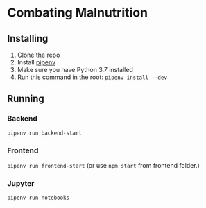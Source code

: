 Combating Malnutrition
============

Installing
---------

1. Clone the repo
2. Install [pipenv](https://pipenv.pypa.io/en/latest/#install-pipenv-today)
3. Make sure you have Python 3.7 installed 
4. Run this command in the root: `pipenv install --dev`

Running
----

### Backend

`pipenv run backend-start`

### Frontend

`pipenv run frontend-start` (or use `npm start` from frontend folder.)

### Jupyter

`pipenv run notebooks`
